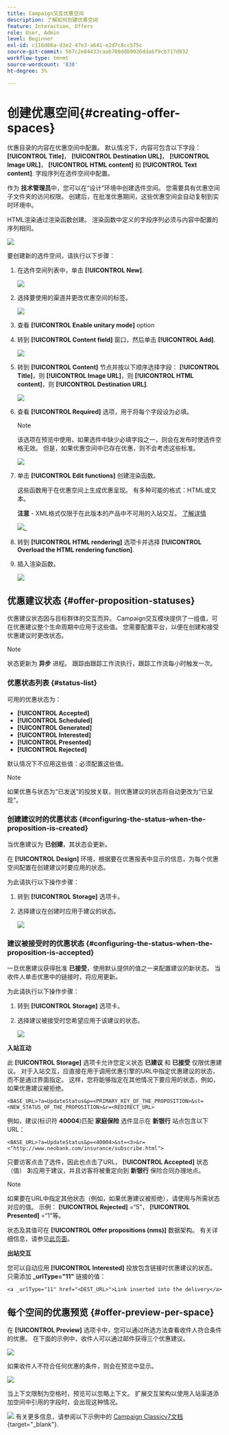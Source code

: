 ```yaml
---
title: Campaign交互优惠空间
description: 了解如何创建优惠空间
feature: Interaction, Offers
role: User, Admin
level: Beginner
exl-id: c116d86a-d3e2-47e3-a641-e2d7c8cc575c
source-git-commit: 567c2e84433caab708ddb9026dda6f9cb717d032
workflow-type: tm+mt
source-wordcount: '838'
ht-degree: 3%

---
```


# 创建优惠空间{#creating-offer-spaces}

优惠目录的内容在优惠空间中配置。 默认情况下，内容可包含以下字段： **[!UICONTROL Title]**， **[!UICONTROL Destination URL]**， **[!UICONTROL Image URL]**， **[!UICONTROL HTML content]** 和 **[!UICONTROL Text content]**. 字段序列在选件空间中配置。

作为 **技术管理员**&#x200B;中，您可以在“设计”环境中创建选件空间。 您需要具有优惠空间子文件夹的访问权限。 创建后，在批准优惠期间，这些优惠空间会自动复制到实时环境中。

HTML渲染通过渲染函数创建。 渲染函数中定义的字段序列必须与内容中配置的序列相同。

![](assets/offer_space_create_009.png)

要创建新的选件空间，请执行以下步骤：

1. 在选件空间列表中，单击 **[!UICONTROL New]**.

   ![](assets/offer_space_create_001.png)

1. 选择要使用的渠道并更改优惠空间的标签。

   ![](assets/offer_space_create_002.png)

1. 查看 **[!UICONTROL Enable unitary mode]** option

1. 转到 **[!UICONTROL Content field]** 窗口，然后单击 **[!UICONTROL Add]**.

   ![](assets/offer_space_create_003.png)

1. 转到 **[!UICONTROL Content]** 节点并按以下顺序选择字段： **[!UICONTROL Title]**，则 **[!UICONTROL Image URL]**，则 **[!UICONTROL HTML content]**，则 **[!UICONTROL Destination URL]**.

   ![](assets/offer_space_create_004.png)

1. 查看 **[!UICONTROL Required]** 选项，用于将每个字段设为必填。

   >[!NOTE]
   >
   >该选项在预览中使用，如果选件中缺少必填字段之一，则会在发布时使选件空格无效。 但是，如果优惠空间中已存在优惠，则不会考虑这些标准。

   ![](assets/offer_space_create_005.png)

1. 单击 **[!UICONTROL Edit functions]** 创建渲染函数。

   这些函数用于在优惠空间上生成优惠呈现。 有多种可能的格式：HTML或文本。

   **注意** - XML格式仅限于在此版本的产品中不可用的入站交互。 [了解详情](../start/v7-to-v8.md#gs-unavailable-features)

   ![](assets/offer_space_create_006.png)_

1. 转到 **[!UICONTROL HTML rendering]** 选项卡并选择 **[!UICONTROL Overload the HTML rendering function]**.
1. 插入渲染函数。

   ![](assets/offer_space_create_007.png)

## 优惠建议状态 {#offer-proposition-statuses}

优惠建议状态因与目标群体的交互而异。 Campaign交互模块提供了一组值，可在优惠建议整个生命周期中应用于这些值。 您需要配置平台，以便在创建和接受优惠建议时更改状态。

>[!NOTE]
>
>状态更新为 **异步** 进程。 跟踪由跟踪工作流执行，跟踪工作流每小时触发一次。

### 优惠状态列表 {#status-list}

可用的优惠状态为：

* **[!UICONTROL Accepted]**
* **[!UICONTROL Scheduled]**
* **[!UICONTROL Generated]**
* **[!UICONTROL Interested]**
* **[!UICONTROL Presented]**
* **[!UICONTROL Rejected]**

默认情况下不应用这些值：必须配置这些值。

>[!NOTE]
>
>如果优惠与状态为“已发送”的投放关联，则优惠建议的状态将自动更改为“已呈现”。

### 创建建议时的优惠状态 {#configuring-the-status-when-the-proposition-is-created}

当优惠建议为 **已创建**，其状态会更新。

在 **[!UICONTROL Design]** 环境，根据要在优惠报表中显示的信息，为每个优惠空间配置在创建建议时要应用的状态。

为此请执行以下操作步骤：

1. 转到 **[!UICONTROL Storage]** 选项卡。
1. 选择建议在创建时应用于建议的状态。

   ![](assets/offer_update_status_001.png)

### 建议被接受时的优惠状态 {#configuring-the-status-when-the-proposition-is-accepted}

一旦优惠建议获得批准 **已接受**，使用默认提供的值之一来配置建议的新状态。 当收件人单击优惠中的链接时，将应用更新。

为此请执行以下操作步骤：

1. 转到 **[!UICONTROL Storage]** 选项卡。
1. 选择建议被接受时您希望应用于该建议的状态。

   ![](assets/offer_update_status_002.png)


**入站互动**

此 **[!UICONTROL Storage]** 选项卡允许您定义状态 **已建议** 和 **已接受** 仅限优惠建议。 对于入站交互，应直接在用于调用优惠引擎的URL中指定优惠建议的状态，而不是通过界面指定。 这样，您将能够指定在其他情况下要应用的状态，例如，如果优惠建议被拒绝。

```
<BASE_URL>?a=UpdateStatus&p=<PRIMARY_KEY_OF_THE_PROPOSITION>&st=<NEW_STATUS_OF_THE_PROPOSITION>&r=<REDIRECT_URL>
```

例如，建议(标识符 **40004**)匹配 **家庭保险** 选件显示在 **新银行** 站点包含以下URL：

```
<BASE_URL>?a=UpdateStatus&p=<40004>&st=<3>&r=<"http://www.neobank.com/insurance/subscribe.html">
```

只要访客点击了选件，因此也点击了URL， **[!UICONTROL Accepted]** 状态（值） **3**)应用于建议，并且访客将被重定向到 **新银行** 保险合同办理地点。

>[!NOTE]
>
>如果要在URL中指定其他状态（例如，如果优惠建议被拒绝），请使用与所需状态对应的值。 示例： **[!UICONTROL Rejected]** =“5”， **[!UICONTROL Presented]** =“1”等。
>
>状态及其值可在 **[!UICONTROL Offer propositions (nms)]** 数据架构。 有关详细信息，请参见[此页面](../dev/create-schema.md)。

**出站交互**

您可以自动应用 **[!UICONTROL Interested]** 投放包含链接时优惠建议的状态。 只需添加 **_urlType=&quot;11&quot;** 链接的值：

```
<a _urlType="11" href="<DEST_URL>">Link inserted into the delivery</a>
```

## 每个空间的优惠预览 {#offer-preview-per-space}

在 **[!UICONTROL Preview]** 选项卡中，您可以通过所选方法查看收件人符合条件的优惠。 在下面的示例中，收件人可以通过邮件获得三个优惠建议。

![](assets/offer_space_overview_002.png)

如果收件人不符合任何优惠的条件，则会在预览中显示。

![](assets/offer_space_overview_001.png)


当上下文限制为空格时，预览可以忽略上下文。 扩展交互架构以使用入站渠道添加空间中引用的字段时，会出现这种情况。

![](../assets/do-not-localize/book.png)  有关更多信息，请参阅以下示例中的 [Campaign Classicv7文档](https://experienceleague.adobe.com/docs/campaign-classic/using/managing-offers/advanced-parameters/extension-example.html){target="_blank"}.